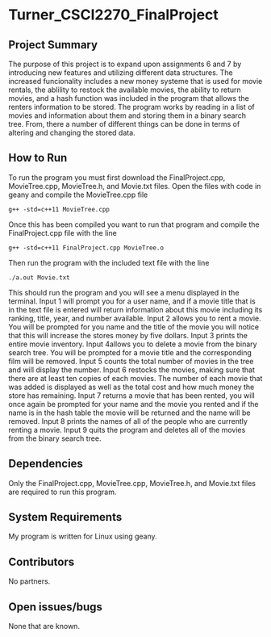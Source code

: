 # Turner_CSCI2270_FinalProject
## Project Summary
The purpose of this project is to expand upon assignments 6 and 7 by introducing new features and utilizing different data structures.
The increased funcionality includes a new money systeme that is used for movie rentals, the ablility to restock the available movies, the ability to
return movies, and a hash function was included in the program that allows the renters information to be stored.
The program works by reading in a list of movies and information about them and storing them in a binary search tree. From, there a number of different
things can be done in terms of altering and changing the stored data.

## How to Run
To run the program you must first download the FinalProject.cpp, MovieTree.cpp, MovieTree.h, and Movie.txt files.
Open the files with code in geany and compile the MovieTree.cpp file
```
g++ -std=c++11 MovieTree.cpp
```
Once this has been compiled you want to run that program and compile the
FinalProject.cpp file with the line
```
g++ -std=c++11 FinalProject.cpp MovieTree.o
```
Then run the program with the included text file with the line
```
./a.out Movie.txt
```
This should run the program and you will see a menu displayed in the terminal. Input 1 will prompt you for a user name, and if a
movie title that is in the text file is entered will return information about this movie including its ranking, title, year, and number available. 
Input 2 allows you to rent a movie. You will be prompted for you name and the title of the movie you will notice that this will increase the stores 
money by five dollars. Input 3 prints the entire movie inventory. Input 4allows you to delete a movie from the binary search tree. You will be 
prompted for a movie title and the corresponding film will be removed. Input 5 counts the total number of movies in the tree and will display the 
number. Input 6 restocks the movies, making sure that there are at least ten copies of each movies. The number of each movie that was added is 
displayed as well as the total cost and how much money the store has remaining. Input 7 returns a movie that has been rented, you will once again
be prompted for your name and the movie you rented and if the name is in the hash table the movie will be returned and the name will be removed.
Input 8 prints the names of all of the people who are currently renting a movie. Input 9 quits the program and deletes all of the movies from the
binary search tree.

## Dependencies
Only the FinalProject.cpp, MovieTree.cpp, MovieTree.h, and Movie.txt files are required to run this program.

## System Requirements
My program is written for Linux using geany.

## Contributors
No partners.

## Open issues/bugs
None that are known.